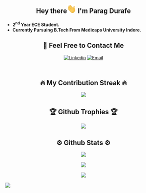  ### <h2 align="center">Hey there<img src="https://raw.githubusercontent.com/ABSphreak/ABSphreak/master/gifs/Hi.gif" width="30px"> I'm Parag Durafe
 
 <h4>   
    
- 2<sup>nd</sup> Year ECE Student.
- Currently Pursuing **B.Tech From **Medicaps University** Indore.**

<h4/> 

### <h2 align="center">🤳 Feel Free to **Contact Me**</h2>
<body>
    <div class="img1">
<p align='center'>
<a href="https://www.linkedin.com/in/parag-durafe-b991b1191/" target="_blank"><img src="https://icons.iconarchive.com/icons/alecive/flatwoken/64/Apps-Linkedin-icon.png" width="47" alt="Linkedin"></a>         
<a href="mailto:paragdurafe25@gmail.com" target="_blank"><img src="https://iconarchive.com/show/google-play-icons-by-marcus-roberto/Gmail-icon.html" width="52" alt="Email"></a>
<p/>
</div>
</body>
   
 <br/>
 
### <h2 align="center">🔥 My Contribution Streak 🔥</h2>
<p align="center">
  <a href="https://github-readme-streak-stats.herokuapp.com/?user=ParagD25&theme=chartreuse-dark&hide_border=true&background=0D1117&stroke=0000">
    <img src="https://github-readme-streak-stats.herokuapp.com/?user=ParagD25&theme=chartreuse-dark&hide_border=true&background=0D1117&stroke=0000"/>
    
  </a>
    
### <h2 align="center">🏆 Github Trophies 🏆</h2>
<p align="center">
  <a href="https://github-profile-trophy.vercel.app/?username=ParagD25&theme=darkhub&no-frame=true" target="_blank">
    <img src="https://github-profile-trophy.vercel.app/?username=ParagD25&theme=darkhub&no-frame=true"/>
 </a>
</p>
    
### <h2 align="center">⚙️ Github Stats ⚙️</h2>   
<p align="center">
<img src="https://activity-graph.herokuapp.com/graph?username=ParagD25&theme=react-dark" />
</p>

<p align="center">
<img src="https://github-readme-stats.vercel.app/api?username=ParagD25&hide=contribs&show_icons=true&theme=chartreuse-dark" />
</p>

<p align="center">
<img src="https://github-readme-stats.vercel.app/api/top-langs/?username=ParagD25&theme=chartreuse-dark&layout=compact" />
</p>

![](https://komarev.com/ghpvc/?username=ParagD25)<br/>







